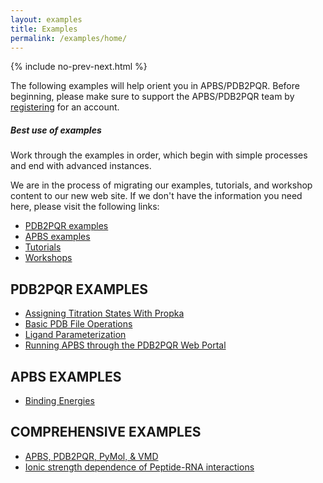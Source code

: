 ```yaml
---
layout: examples
title: Examples
permalink: /examples/home/
---
```



{% include no-prev-next.html %}



The following examples will help orient you in APBS/PDB2PQR.
Before beginning, please make sure to support the APBS/PDB2PQR team by [registering](https://docs.google.com/forms/d/1CsftV09vLGIxeMHwevGy8SDVYKoihs8EWLNjsbjxIRw/viewform) for an account.

<div class="note">
	<h5>Best use of examples</h5>
	<p>Work through the examples in order, which begin with simple processes and end with advanced instances.</p>
</div>

<div class="note info">

We are in the process of migrating our examples, tutorials, and workshop content to our new web site.  If we don't have the information you need here, please visit the following links:
<ul>
<li>
   <a href="https://sites.google.com/a/poissonboltzmann.org/software/pdb2pqr/examples">PDB2PQR examples </a>
</li>
<li>
   <a href="https://sites.google.com/a/poissonboltzmann.org/software/apbs/examples">APBS examples</a>
</li>
<li>
   <a href="https://sites.google.com/a/poissonboltzmann.org/software/documentation">Tutorials</a>
</li>
<li>
  <a href="https://sites.google.com/a/poissonboltzmann.org/software/workshops-and-courses">Workshops</a>
</li>
</ul>

</div>

## PDB2PQR EXAMPLES
- <a href="{{site.baseurl}}/examples/assigning_titration_states_with_propka/">Assigning Titration States With Propka</a>
- <a href="{{site.baseurl}}/examples/basic_pdb_file_operations/">Basic PDB File Operations</a>
- <a href="{{site.baseurl}}/examples/ligand_parameterization/">Ligand Parameterization</a>
- <a href="{{site.baseurl}}/examples/running_apbs_through_pdb2pqr_web_portal/">Running APBS through the PDB2PQR Web Portal</a>



## APBS EXAMPLES
- <a href="{{site.baseurl}}/examples/binding_energies/">Binding Energies</a>



## COMPREHENSIVE EXAMPLES
- <a href="{{site.baseurl}}/examples/comp_tut/">APBS, PDB2PQR, PyMol, & VMD</a>
- <a href="{{site.baseurl}}/examples/Protein-Rna_Tutorial/">Ionic strength dependence of Peptide-RNA interactions</a>

<!---
## Tips, Notes, and Warnings

Throughout this guide there are several pieces of information that can make APBS and PDB2PQR easier to use.  

<div class="note">
	<h5>Tips help you get more from APBS &amp; PDB2PQR</h5>
	<p>These are tips and tricks that will help you use the APBS software more effectively.</p>
</div>

<div class="note info">
	<h5>Notes are handy pieces of information</h5>
	<p>These are for the extra tidbits sometimes necessary to understand APBS &amp; PDB2PQR.</p>
</div>

<div class="note warning">
	<h5>Warnings help you to not break things</h5>
	<p>Be aware of these messages if you wish to have a successful use of the software.</p>
</div>

-->
